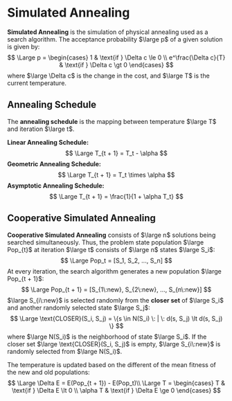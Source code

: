 # Simulated Annealing

**Simulated Annealing** is the simulation of physical annealing used as a search algorithm. The acceptance probability $\large p$ of a given solution is given by:
$$
\Large p = \begin{cases}
1 & \text{if } \Delta c \le 0 \\
e^\frac{\Delta c}{T} & \text{if } \Delta c \gt 0
\end{cases}
$$
where $\large \Delta c$ is the change in the cost, and $\large T$ is the current temperature.

## Annealing Schedule

The **annealing schedule** is the mapping between temperature $\large T$ and iteration $\large t$.

**Linear Annealing Schedule:**
$$
\Large T_{t + 1} = T_t - \alpha
$$
**Geometric Annealing Schedule:**
$$
\Large T_{t + 1} = T_t \times \alpha
$$
**Asymptotic Annealing Schedule:**
$$
\Large T_{t + 1} = \frac{1}{1 + \alpha T_t}
$$

## Cooperative Simulated Annealing

**Cooperative Simulated Annealing** consists of $\large n$ solutions being searched simultaneously. Thus, the problem state population $\large Pop_{t}$ at iteration $\large t$ consists of $\large n$ states $\large S_i$:
$$
\Large Pop_t = [S_1, S_2, ..., S_n]
$$
At every iteration, the search algorithm generates a new population $\large Pop_{t + 1}$:
$$
\Large Pop_{t + 1} = [S_{1\:new}, S_{2\:new}, ..., S_{n\:new}]
$$
$\large S_{i\:new}$ is selected randomly from the **closer set** of $\large S_i$ and another randomly selected state $\large S_j$:
$$
\Large \text{CLOSER}(S_i, S_j) = \{s \in N(S_i) \: | \: d(s, S_j) \lt d(s, S_j) \}
$$
where $\large N(S_i)$ is the neighborhood of state $\large S_i$. If the closer set $\large \text{CLOSER}(S_i, S_j)$ is empty, $\large S_{i\:new}$ is randomly selected from $\large N(S_i)$.

The temperature is updated based on the different of the mean fitness of the new and old populations:
$$
\Large \Delta E = E(Pop_{t + 1}) - E(Pop_t)\\
\Large T = \begin{cases}
T & \text{if } \Delta E \lt 0 \\
\alpha T & \text{if } \Delta E \ge 0
\end{cases}
$$